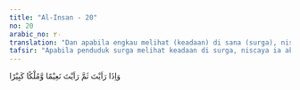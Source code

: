 ```yaml
---
title: "Al-Insan - 20"
no: 20
arabic_no: ٢٠
translation: "Dan apabila engkau melihat (keadaan) di sana (surga), niscaya engkau akan melihat berbagai macam kenikmatan dan kerajaan yang besar."
tafsir: "Apabila penduduk surga melihat keadaan di surga, niscaya ia akan melihat berbagai macam kenikmatan dan kerajaan yang besar. Kalau dilihat surga itu menurut penuturan ayat ini bagaikan sebuah kerajaan besar yang tiada taranya, sehingga banyak penafsiran yang saling berbeda tentang pengertian kerajaan besar itu. Yang terpenting bagi kita ialah beriman dan percaya tentang adanya surga yang tidak dapat dilukiskan."
---
```

وَاِذَا رَاَيْتَ ثَمَّ رَاَيْتَ نَعِيْمًا وَّمُلْكًا كَبِيْرًا 